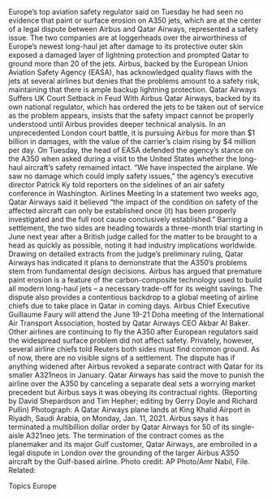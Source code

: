 Europe’s top aviation safety regulator said on Tuesday he had seen no evidence that paint or surface erosion on A350 jets, which are at the center of a legal dispute between Airbus and Qatar Airways, represented a safety issue.
The two companies are at loggerheads over the airworthiness of Europe’s newest long-haul jet after damage to its protective outer skin exposed a damaged layer of lightning protection and prompted Qatar to ground more than 20 of the jets.
Airbus, backed by the European Union Aviation Safety Agency (EASA), has acknowledged quality flaws with the jets at several airlines but denies that the problems amount to a safety risk, maintaining that there is ample backup lightning protection.
Qatar Airways Suffers UK Court Setback in Feud With Airbus
Qatar Airways, backed by its own national regulator, which has ordered the jets to be taken out of service as the problem appears, insists that the safety impact cannot be properly understood until Airbus provides deeper technical analysis.
In an unprecedented London court battle, it is pursuing Airbus for more than $1 billion in damages, with the value of the carrier’s claim rising by $4 million per day.
On Tuesday, the head of EASA defended the agency’s stance on the A350 when asked during a visit to the United States whether the long-haul aircraft’s safety remained intact.
“We have inspected the airplane. We saw no damage which could imply safety issues,” the agency’s executive director Patrick Ky told reporters on the sidelines of an air safety conference in Washington.
Airlines Meeting
In a statement two weeks ago, Qatar Airways said it believed “the impact of the condition on safety of the affected aircraft can only be established once (it) has been properly investigated and the full root cause conclusively established.”
Barring a settlement, the two sides are heading towards a three-month trial starting in June next year after a British judge called for the matter to be brought to a head as quickly as possible, noting it had industry implications worldwide.
Drawing on detailed extracts from the judge’s preliminary ruling, Qatar Airways has indicated it plans to demonstrate that the A350’s problems stem from fundamental design decisions.
Airbus has argued that premature paint erosion is a feature of the carbon-composite technology used to build all modern long-haul jets – a necessary trade-off for its weight savings.
The dispute also provides a contentious backdrop to a global meeting of airline chiefs due to take place in Qatar in coming days. Airbus Chief Executive Guillaume Faury will attend the June 19-21 Doha meeting of the International Air Transport Association, hosted by Qatar Airways CEO Akbar Al Baker.
Other airlines are continuing to fly the A350 after European regulators said the widespread surface problem did not affect safety. Privately, however, several airline chiefs told Reuters both sides must find common ground.
As of now, there are no visible signs of a settlement.
The dispute has if anything widened after Airbus revoked a separate contract with Qatar for its smaller A321neos in January.
Qatar Airways has said the move to punish the airline over the A350 by canceling a separate deal sets a worrying market precedent but Airbus says it was obeying its contractual rights.
(Reporting by David Shepardson and Tim Hepher; editing by Gerry Doyle and Richard Pullin)
Photograph: A Qatar Airways plane lands at King Khalid Airport in Riyadh, Saudi Arabia, on Monday, Jan. 11, 2021. Airbus says it has terminated a multibillion dollar order by Qatar Airways for 50 of its single-aisle A321neo jets. The termination of the contract comes as the planemaker and its major Gulf customer, Qatar Airways, are embroiled in a legal dispute in London over the grounding of the larger Airbus A350 aircraft by the Gulf-based airline. Photo credit: AP Photo/Amr Nabil, File.
Related:

Topics
Europe
